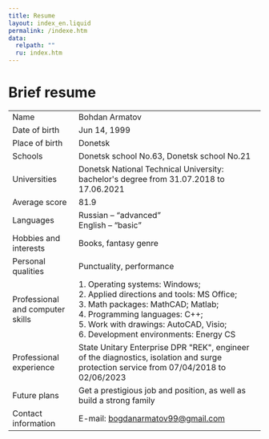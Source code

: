 ```yaml
---
title: Resume
layout: index_en.liquid
permalink: /indexe.htm
data:
  relpath: ""
  ru: index.htm
---
```

# Brief resume

<table id="resume">
<tr>
  <td>Name</td>
  <td>Bohdan Armatov</td>
</tr>
</tr>
<tr>
  <td>Date of birth</td>
  <td>Jun 14, 1999</td>
</tr>
<tr>
  <td>Place of birth</td>
  <td>Donetsk</td>
</tr>
<tr>
  <td>Schools</td>
  <td>Donetsk school No.63, Donetsk school No.21</td>
</tr>
<tr>
  <td>Universities</td>
  <td>Donetsk National Technical University:
<br>bachelor's degree from 31.07.2018 to 17.06.2021</td>
</tr>
<tr>
  <td>Average score</td>
  <td>81.9</td>
</tr>
<tr>
  <td>Languages</td>
  <td>Russian – <q>advanced</q>
  <br>English – <q>basic</q></td>
</tr>
<tr>
  <td>Hobbies and interests</td>
  <td>Books, fantasy genre</td>
</tr>
<tr>
  <td>Personal qualities</td>
  <td>Punctuality, performance</td>
</tr>
<tr>
  <td>Professional and computer skills</td>
  <td>1. Operating systems: Windows;
  <br>2. Applied directions and tools: MS Office;
  <br>3. Math packages: MathCAD; Matlab;
  <br>4. Programming languages: С++;
  <br>5. Work with drawings: AutoCAD, Visio;
  <br>6. Development environments: Energy CS</td>
</tr>
<tr>
  <td>Professional experience</td>
  <td>State Unitary Enterprise DPR "REK", engineer of the diagnostics, isolation and surge protection service from 07/04/2018 to 02/06/2023</td>
</tr>
<tr>
  <td>Future plans</td>
  <td>Get a prestigious job and position, as well as build a strong family</td>
</tr>
<tr>
  <td>Contact information</td>
  <td>E-mail: <a href="mailto:bogdanarmatov99@gmail.com">bogdanarmatov99@gmail.com</a></td>
</tr>
</table>
